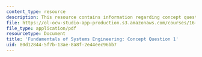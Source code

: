```yaml
---
content_type: resource
description: This resource contains information regarding concept question 1.
file: https://ol-ocw-studio-app-production.s3.amazonaws.com/courses/16-842-fundamentals-of-systems-engineering-fall-2015/80d128445f7b13ae8a8f2e44eec96bb7_MIT16_842F15_Question1.pdf
file_type: application/pdf
resourcetype: Document
title: 'Fundamentals of Systems Engineering: Concept Question 1'
uid: 80d12844-5f7b-13ae-8a8f-2e44eec96bb7
---
```

